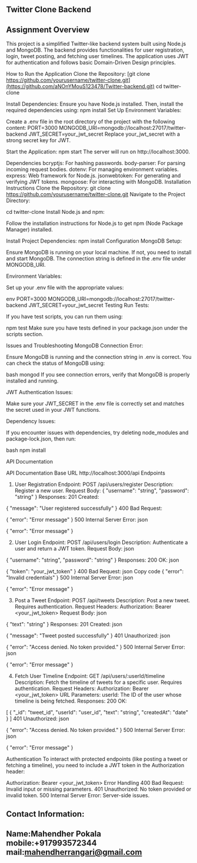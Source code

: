 Twitter Clone Backend
---------------------
Assignment Overview
--------------------
This project is a simplified Twitter-like backend system built using Node.js and MongoDB. The backend provides functionalities for user registration, login, tweet posting, and fetching user timelines. The application uses JWT for authentication and follows basic Domain-Driven Design principles.

How to Run the Application
Clone the Repository:
[git clone https://github.com/yourusername/twitter-clone.git](https://github.com/aNOnYMouS123478/Twitter-backend.git)
cd twitter-clone

Install Dependencies:
Ensure you have Node.js installed. Then, install the required dependencies using:
npm install
Set Up Environment Variables:

Create a .env file in the root directory of the project with the following content:
PORT=3000
MONGODB_URI=mongodb://localhost:27017/twitter-backend
JWT_SECRET=your_jwt_secret
Replace your_jwt_secret with a strong secret key for JWT.

Start the Application:
npm start
The server will run on http://localhost:3000.

Dependencies
bcryptjs: For hashing passwords.
body-parser: For parsing incoming request bodies.
dotenv: For managing environment variables.
express: Web framework for Node.js.
jsonwebtoken: For generating and verifying JWT tokens.
mongoose: For interacting with MongoDB.
Installation Instructions
Clone the Repository:
git clone https://github.com/yourusername/twitter-clone.git
Navigate to the Project Directory:

cd twitter-clone
Install Node.js and npm:

Follow the installation instructions for Node.js to get npm (Node Package Manager) installed.

Install Project Dependencies:
npm install
Configuration
MongoDB Setup:

Ensure MongoDB is running on your local machine. If not, you need to install and start MongoDB. The connection string is defined in the .env file under MONGODB_URI.

Environment Variables:

Set up your .env file with the appropriate values:

env
PORT=3000
MONGODB_URI=mongodb://localhost:27017/twitter-backend
JWT_SECRET=your_jwt_secret
Testing
Run Tests:

If you have test scripts, you can run them using:

npm test
Make sure you have tests defined in your package.json under the scripts section.

Issues and Troubleshooting
MongoDB Connection Error:

Ensure MongoDB is running and the connection string in .env is correct. You can check the status of MongoDB using:

bash
mongod
If you see connection errors, verify that MongoDB is properly installed and running.

JWT Authentication Issues:

Make sure your JWT_SECRET in the .env file is correctly set and matches the secret used in your JWT functions.

Dependency Issues:

If you encounter issues with dependencies, try deleting node_modules and package-lock.json, then run:

bash
npm install





API Documentation

API Documentation
Base URL
http://localhost:3000/api
Endpoints
1. User Registration
Endpoint: POST /api/users/register
Description: Register a new user.
Request Body:
{
  "username": "string",
  "password": "string"
}
Responses:
201 Created:


{
  "message": "User registered successfully"
}
400 Bad Request:


{
  "error": "Error message"
}
500 Internal Server Error:
json

{
  "error": "Error message"
}

2. User Login
Endpoint: POST /api/users/login
Description: Authenticate a user and return a JWT token.
Request Body:
json

{
  "username": "string",
  "password": "string"
}
Responses:
200 OK:
json

{
  "token": "your_jwt_token"
}
400 Bad Request:
json
Copy code
{
  "error": "Invalid credentials"
}
500 Internal Server Error:
json

{
  "error": "Error message"
}


3. Post a Tweet
Endpoint: POST /api/tweets
Description: Post a new tweet. Requires authentication.
Request Headers:
Authorization: Bearer <your_jwt_token>
Request Body:
json

{
  "text": "string"
}
Responses:
201 Created:
json

{
  "message": "Tweet posted successfully"
}
401 Unauthorized:
json

{
  "error": "Access denied. No token provided."
}
500 Internal Server Error:
json

{
  "error": "Error message"
}


4. Fetch User Timeline
Endpoint: GET /api/users/:userId/timeline
Description: Fetch the timeline of tweets for a specific user. Requires authentication.
Request Headers:
Authorization: Bearer <your_jwt_token>
URL Parameters:
userId: The ID of the user whose timeline is being fetched.
Responses:
200 OK:

[
  {
    "_id": "tweet_id",
    "userId": "user_id",
    "text": "string",
    "createdAt": "date"
  }
]
401 Unauthorized:
json

{
  "error": "Access denied. No token provided."
}
500 Internal Server Error:
json

{
  "error": "Error message"
}


Authentication
To interact with protected endpoints (like posting a tweet or fetching a timeline), you need to include a JWT token in the Authorization header:

Authorization: Bearer <your_jwt_token>
Error Handling
400 Bad Request: Invalid input or missing parameters.
401 Unauthorized: No token provided or invalid token.
500 Internal Server Error: Server-side issues.

   Contact Information:
------------------------------
Name:Mahendher Pokala
mobile:+917993572344
mail:mahendherrangari@gmail.com
-------------------------------
